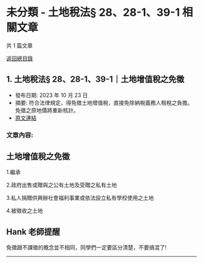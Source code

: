 # 未分類 - 土地稅法§ 28、28-1、39-1 相關文章

共 1 篇文章

[返回總目錄](00_總目錄.md)

## 1. 土地稅法§ 28、28-1、39-1｜土地增值稅之免徵

- 發布日期: 2023 年 10 月 23 日
- 摘要: 符合法律規定，得免徵土地增值稅，直接免除納稅義務人租稅之負擔。免徵之原地價將重新核計。
- [原文連結](https://www.jasper-realestate.com/%e5%9c%9f%e5%9c%b0%e7%a8%85%e6%b3%95-2828-139-1-%e5%9c%9f%e5%9c%b0-%e5%a2%9e%e5%80%bc%e7%a8%85%e4%b9%8b%e5%85%8d%e5%be%b5/)

### 文章內容:

## 土地增值稅之免徵

1.繼承

2.政府出售或贈與之公有土地及受贈之私有土地

3.私人捐贈供興辦社會福利事業或依法設立私有學校使用之土地

4.被徵收之土地

## Hank 老師提醒

免徵跟不課徵的概念並不相同，同學們一定要區分清楚，不要搞混了!

---


